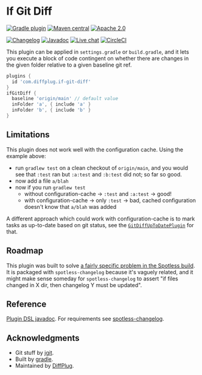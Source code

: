 # If Git Diff
<!---freshmark shields
output = [
    link(shield('Gradle plugin', 'plugins.gradle.org', 'com.diffplug.if-git-diff', 'blue'), 'https://plugins.gradle.org/plugin/com.diffplug.if-git-diff'),
    link(shield('Maven central', 'mavencentral', 'available', 'blue'), 'https://search.maven.org/search?q=g:com.diffplug.spotless-changelog'),
    link(shield('Apache 2.0', 'license', 'apache-2.0', 'blue'), 'https://tldrlegal.com/license/apache-license-2.0-(apache-2.0)'),
    '',
    link(shield('Changelog', 'changelog', versionLast, 'brightgreen'), 'CHANGELOG.md'),
    link(shield('Javadoc', 'javadoc', 'yes', 'brightgreen'), 'https://javadoc.jitpack.io/com/github/diffplug/spotless-changelog/spotless-changelog-agg/release~{{versionLast}}/javadoc/'),
    link(shield('Live chat', 'gitter', 'chat', 'brightgreen'), 'https://gitter.im/diffplug/spotless-changelog'),
    link(image('CircleCI', 'https://circleci.com/gh/diffplug/spotless-changelog.svg?style=shield'), 'https://circleci.com/gh/diffplug/spotless-changelog')
    ].join('\n');
-->
[![Gradle plugin](https://img.shields.io/badge/plugins.gradle.org-com.diffplug.if--git--diff-blue.svg)](https://plugins.gradle.org/plugin/com.diffplug.if-git-diff)
[![Maven central](https://img.shields.io/badge/mavencentral-available-blue.svg)](https://search.maven.org/search?q=g:com.diffplug.spotless-changelog)
[![Apache 2.0](https://img.shields.io/badge/license-apache--2.0-blue.svg)](https://tldrlegal.com/license/apache-license-2.0-(apache-2.0))

[![Changelog](https://img.shields.io/badge/changelog-2.4.1-brightgreen.svg)](CHANGELOG.md)
[![Javadoc](https://img.shields.io/badge/javadoc-yes-brightgreen.svg)](https://javadoc.jitpack.io/com/github/diffplug/spotless-changelog/spotless-changelog-agg/release~2.4.1/javadoc/)
[![Live chat](https://img.shields.io/badge/gitter-chat-brightgreen.svg)](https://gitter.im/diffplug/spotless-changelog)
[![CircleCI](https://circleci.com/gh/diffplug/spotless-changelog.svg?style=shield)](https://circleci.com/gh/diffplug/spotless-changelog)
<!---freshmark /shields -->

This plugin can be applied in `settings.gradle` or `build.gradle`, and it lets you execute a block of code contingent on whether there are changes in the given folder relative to a given baseline git ref.

```gradle
plugins {
  id 'com.diffplug.if-git-diff'
}
ifGitDiff {
  baseline 'origin/main' // default value
  inFolder 'a', { include 'a' }
  inFolder 'b', { include 'b' }
}
```

## Limitations

This plugin does not work well with the configuration cache. Using the example above:

- run `gradlew test` on a clean checkout of `origin/main`, and you would see that `:test` ran but `:a:test` and `:b:test` did not; so far so good.
- now add a file `a/blah`
- now if you run `gradlew test`
  - without configuration-cache -> `:test` and `:a:test` -> good!
  - with configuration-cache -> only `:test` -> bad, cached configuration doesn't know that `a/blah` was added

A different approach which could work with configuration-cache is to mark tasks as up-to-date based on git status, see the [`GitDiffUpToDatePlugin`](https://github.com/thahnen/GitDiffUpToDatePlugin) for that.

## Roadmap

This plugin was built to solve [a fairly specific problem in the Spotless build](https://github.com/diffplug/spotless-changelog/issues/30). It is packaged with `spotless-changelog` because it's vaguely related, and it might make sense someday for `spotless-changelog` to assert "if files changed in X dir, then changelog Y must be updated".

## Reference

<!---freshmark version
output = prefixDelimiterReplace(input, "id 'com.diffplug.spotless-changelog' version '", "'", versionLast)
output = prefixDelimiterReplace(output, 'https://github.com/diffplug/spotless-changelog/blob/release/', '/spotless', versionLast)
output = prefixDelimiterReplace(output, 'https://javadoc.io/static/com.diffplug.spotless-changelog/spotless-changelog-plugin-gradle/', '/', versionLast)
-->

[Plugin DSL javadoc](https://javadoc.io/static/com.diffplug.spotless-changelog/spotless-changelog-plugin-gradle/2.4.1/com/diffplug/spotless/changelog/gradle/IfGitDiffExtension.html).  For requirements see [spotless-changelog](https://github.com/diffplug/spotless-changelog#requirements).

<!---freshmark /version -->

## Acknowledgments

- Git stuff by [jgit](https://www.eclipse.org/jgit/).
- Built by [gradle](https://gradle.org/).
- Maintained by [DiffPlug](https://www.diffplug.com/).
